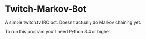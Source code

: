 # Twitch-Markov-Bot
A simple twitch.tv IRC bot. Doesn't actually do Markov chaining yet.

To run this program you'll need Python 3.4 or higher.

